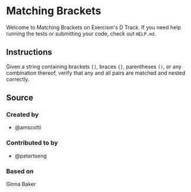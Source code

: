 # Matching Brackets

Welcome to Matching Brackets on Exercism's D Track.
If you need help running the tests or submitting your code, check out `HELP.md`.

## Instructions

Given a string containing brackets `[]`, braces `{}`, parentheses `()`,
or any combination thereof, verify that any and all pairs are matched
and nested correctly.

## Source

### Created by

- @amscotti

### Contributed to by

- @petertseng

### Based on

Ginna Baker